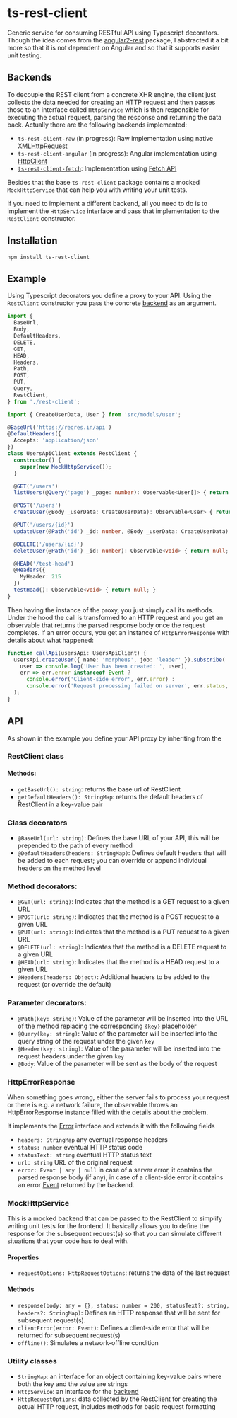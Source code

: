 # ts-rest-client

Generic service for consuming RESTful API using Typescript decorators. Though the idea comes from the [angular2-rest](https://github.com/Paldom/angular2-rest) package, I abstracted it a bit more so that it is not dependent on Angular and so that it supports easier unit testing.

## Backends

To decouple the REST client from a concrete XHR engine, the client just collects the data needed for creating an HTTP request and then passes those to an interface called `HttpService` which is then responsible for executing the actual request, parsing the response and returning the data back. Actually there are the following backends implemented:

 - `ts-rest-client-raw` (in progress): Raw implementation using native [XMLHttpRequest](https://developer.mozilla.org/en-US/docs/Web/API/XMLHttpRequest)
 - `ts-rest-client-angular` (in progress): Angular implementation using [HttpClient](https://angular.io/api/common/http/HttpClient)
 - [`ts-rest-client-fetch`](https://npmjs.com/package/ts-rest-client-fetch): Implementation using [Fetch API](https://developer.mozilla.org/en-US/docs/Web/API/Fetch_API)

Besides that the base `ts-rest-client` package contains a mocked `MockHttpService` that can help you with writing your unit tests.

If you need to implement a different backend, all you need to do is to implement the `HttpService` interface and pass that implementation to the `RestClient` constructor.

## Installation

`npm install ts-rest-client`

## Example

Using Typescript decorators you define a proxy to your API. Using the `RestClient` constructor you pass the concrete [backend](#backends) as an argument.

```ts
import {
  BaseUrl,
  Body,
  DefaultHeaders,
  DELETE,
  GET,
  HEAD,
  Headers,
  Path,
  POST,
  PUT,
  Query,
  RestClient,
} from './rest-client';

import { CreateUserData, User } from 'src/models/user';

@BaseUrl('https://reqres.in/api')
@DefaultHeaders({
  Accepts: 'application/json'
})
class UsersApiClient extends RestClient {
  constructor() {
    super(new MockHttpService());
  }

  @GET('/users')
  listUsers(@Query('page') _page: number): Observable<User[]> { return null; }

  @POST('/users')
  createUser(@Body _userData: CreateUserData): Observable<User> { return null; }

  @PUT('/users/{id}')
  updateUser(@Path('id') _id: number, @Body _userData: CreateUserData): Observable<User> { return null; }

  @DELETE('/users/{id}')
  deleteUser(@Path('id') _id: number): Observable<void> { return null; }

  @HEAD('/test-head')
  @Headers({
    MyHeader: 215
  })
  testHead(): Observable<void> { return null; }
}
```

Then having the instance of the proxy, you just simply call its methods. Under the hood the call is transformed to an HTTP request and you get an observable that returns the parsed response body once the request completes. If an error occurs, you get an instance of `HttpErrorResponse` with details about what happened:

```ts
function callApi(usersApi: UsersApiClient) {
  usersApi.createUser({ name: 'morpheus', job: 'leader' }).subscribe(
    user => console.log('User has been created: ', user),
    err => err.error instanceof Event ?
      console.error('Client-side error', err.error) :
      console.error('Request processing failed on server', err.status, err.error)
  );
}
```

## API

As shown in the example you define your API proxy by inheriting from the
### RestClient class
#### Methods:
- `getBaseUrl(): string`: returns the base url of RestClient
- `getDefaultHeaders(): StringMap`: returns the default headers of RestClient in a key-value pair

### Class decorators
- `@BaseUrl(url: string)`: Defines the base URL of your API, this will be prepended to the path of every method
- `@DefaultHeaders(headers: StringMap)`: Defines default headers that will be added to each request; you can override or append individual headers on the method level

### Method decorators:
- `@GET(url: string)`: Indicates that the method is a GET request to a given URL
- `@POST(url: string)`: Indicates that the method is a POST request to a given URL
- `@PUT(url: string)`: Indicates that the method is a PUT request to a given URL
- `@DELETE(url: string)`: Indicates that the method is a DELETE request to a given URL
- `@HEAD(url: string)`: Indicates that the method is a HEAD request to a given URL
- `@Headers(headers: Object)`: Additional headers to be added to the request (or override the default)

### Parameter decorators:
- `@Path(key: string)`: Value of the parameter will be inserted into the URL of the method replacing the corresponding `{key}` placeholder
- `@Query(key: string)`: Value of the parameter will be inserted into the query string of the request under the given `key`
- `@Header(key: string)`: Value of the parameter will be inserted into the request headers under the given `key`
- `@Body`: Value of the parameter will be sent as the body of the request

### HttpErrorResponse
When something goes wrong, either the server fails to process your request or there is e.g. a network failure, the observable throws an HttpErrorResponse instance filled with the details about the problem.

It implements the [Error](https://developer.mozilla.org/en-US/docs/Web/JavaScript/Reference/Global_Objects/Error) interface and extends it with the following fields
- `headers: StringMap` any eventual response headers
- `status: number` eventual HTTP status code
- `statusText: string` eventual HTTP status text
- `url: string` URL of the original request
- `error: Event | any | null` in case of a server error, it contains the parsed response body (if any), in case of a client-side error it contains an error [Event](https://developer.mozilla.org/en-US/docs/Web/API/Event) returned by the backend.

### MockHttpService
This is a mocked backend that can be passed to the RestClient to simplify writing unit tests for the frontend. It basically allows you to define the response for the subsequent request(s) so that you can simulate different situations that your code has to deal with.

#### Properties
 - `requestOptions: HttpRequestOptions`: returns the data of the last request

#### Methods
 - `response(body: any = {}, status: number = 200, statusText?: string, headers?: StringMap)`: Defines an HTTP response that will be sent for subsequent request(s).
 - `clientError(error: Event)`: Defines a client-side error that will be returned for subsequent request(s)
 - `offline()`: Simulates a network-offline condition 

### Utility classes
- `StringMap`: an interface for an object containing key-value pairs where both the key and the value are strings
- `HttpService`: an interface for the [backend](#backends)
- `HttpRequestOptions`: data collected by the RestClient for creating the actual HTTP request, includes methods for basic request formatting
